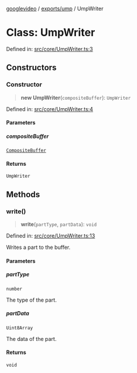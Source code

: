 [googlevideo](../../../README.md) / [exports/ump](../README.md) / UmpWriter

# Class: UmpWriter

Defined in: [src/core/UmpWriter.ts:3](https://github.com/LuanRT/googlevideo/blob/cc730b4dbadc5ae882d6aa28d716e442943577fa/src/core/UmpWriter.ts#L3)

## Constructors

### Constructor

> **new UmpWriter**(`compositeBuffer`): `UmpWriter`

Defined in: [src/core/UmpWriter.ts:4](https://github.com/LuanRT/googlevideo/blob/cc730b4dbadc5ae882d6aa28d716e442943577fa/src/core/UmpWriter.ts#L4)

#### Parameters

##### compositeBuffer

[`CompositeBuffer`](CompositeBuffer.md)

#### Returns

`UmpWriter`

## Methods

### write()

> **write**(`partType`, `partData`): `void`

Defined in: [src/core/UmpWriter.ts:13](https://github.com/LuanRT/googlevideo/blob/cc730b4dbadc5ae882d6aa28d716e442943577fa/src/core/UmpWriter.ts#L13)

Writes a part to the buffer.

#### Parameters

##### partType

`number`

The type of the part.

##### partData

`Uint8Array`

The data of the part.

#### Returns

`void`
